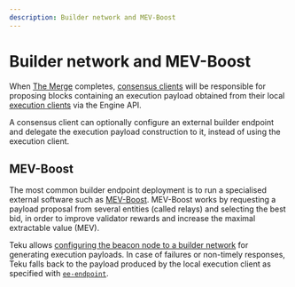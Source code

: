 ```yaml
---
description: Builder network and MEV-Boost
---
```


# Builder network and MEV-Boost

When [The Merge](Merge.md) completes, [consensus clients](Merge.md#consensus-clients)
will be responsible for proposing blocks containing an execution payload obtained
from their local [execution clients](Merge.md#execution-clients) via the Engine API.

A consensus client can optionally configure an external builder endpoint and
delegate the execution payload construction to it, instead of using the execution client.

## MEV-Boost

The most common builder endpoint deployment is to run a specialised external software such as [MEV-Boost](https://github.com/flashbots/mev-boost).
MEV-Boost works by requesting a payload proposal from several entities (called relays) and selecting the best bid,
in order to improve validator rewards and increase the maximal extractable value (MEV).

Teku allows [configuring the beacon node to a builder network](../HowTo/Builder-Network.md) for generating execution payloads.
In case of failures or non-timely responses, Teku falls back to the payload produced by the local execution client as specified with [`ee-endpoint`](../Reference/CLI/CLI-Syntax.md#ee-endpoint).
